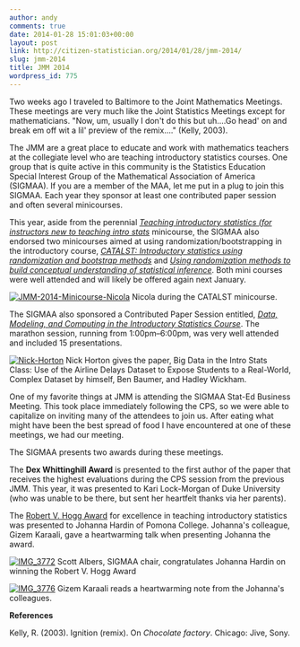 ```yaml
---
author: andy
comments: true
date: 2014-01-28 15:01:03+00:00
layout: post
link: http://citizen-statistician.org/2014/01/28/jmm-2014/
slug: jmm-2014
title: JMM 2014
wordpress_id: 775
---
```


Two weeks ago I traveled to Baltimore to the Joint Mathematics Meetings. These meetings are very much like the Joint Statistics Meetings except for mathematicians. "Now, um, usually I don't do this but uh....Go head' on and break em off wit a lil' preview of the remix…." (Kelly, 2003).

The JMM are a great place to educate and work with mathematics teachers at the collegiate level who are teaching introductory statistics courses. One group that is quite active in this community is the Statistics Education Special Interest Group of the Mathematical Association of America (SIGMAA). If you are a member of the MAA, let me put in a plug to join this SIGMAA. Each year they sponsor at least one contributed paper session and often several minicourses.

This year, aside from the perennial [_Teaching introductory statistics (for instructors new to teaching intro stats_](http://jointmathematicsmeetings.org/meetings/national/jmm2014/2160_minicourses#sthash.GiQRJpux.dpuf) minicourse, the SIGMAA also endorsed two minicourses aimed at using randomization/bootstrapping in the introductory course, _[CATALST: Introductory statistics using randomization and bootstrap methods](http://jointmathematicsmeetings.org/meetings/national/jmm2014/2160_minicourses#sthash.GiQRJpux.dpuf)_ and [_Using randomization methods to build conceptual understanding of statistical inference_](http://jointmathematicsmeetings.org/meetings/national/jmm2014/2160_minicourses#sthash.GiQRJpux.dpuf). Both mini courses were well attended and will likely be offered again next January.

[![JMM-2014-Minicourse-Nicola](http://citizen-statistician.org/wp-content/uploads/2014/01/JMM-2014-Minicourse-Nicola.jpg)](http://citizen-statistician.org/wp-content/uploads/2014/01/JMM-2014-Minicourse-Nicola.jpg) Nicola during the CATALST minicourse.

The SIGMAA also sponsored a Contributed Paper Session entitled, _[Data, Modeling, and Computing in the Introductory Statistics Course](http://jointmathematicsmeetings.org/meetings/national/jmm2014/2160_program_friday.html#sthash.KLl5c64o.dpuf)_. The marathon session, running from 1:00pm–6:00pm, was very well attended and included 15 presentations.

[![Nick-Horton](http://citizen-statistician.org/wp-content/uploads/2014/01/Nick-Horton.jpg)](http://citizen-statistician.org/wp-content/uploads/2014/01/Nick-Horton.jpg) Nick Horton gives the paper, Big Data in the Intro Stats Class: Use of the Airline Delays Dataset to Expose Students to a Real-World, Complex Dataset by himself, Ben Baumer, and Hadley Wickham.

One of my favorite things at JMM is attending the SIGMAA Stat-Ed Business Meeting. This took place immediately following the CPS, so we were able to capitalize on inviting many of the attendees to join us. After eating what might have been the best spread of food I have encountered at one of these meetings, we had our meeting.

The SIGMAA presents two awards during these meetings.

The **Dex Whittinghill Award** is presented to the first author of the paper that receives the highest evaluations during the CPS session from the previous JMM. This year, it was presented to Kari Lock-Morgan of Duke University (who was unable to be there, but sent her heartfelt thanks via her parents).

The [Robert V. Hogg Award](http://sigmaa.maa.org/stat-ed/) for excellence in teaching introductory statistics was presented to Johanna Hardin of Pomona College. Johanna's colleague, Gizem Karaali, gave a heartwarming talk when presenting Johanna the award.

[![IMG_3772](http://citizen-statistician.org/wp-content/uploads/2014/01/IMG_3772.jpg)](http://citizen-statistician.org/wp-content/uploads/2014/01/IMG_3772.jpg) Scott Albers, SIGMAA chair, congratulates Johanna Hardin on winning the Robert V. Hogg Award

[![IMG_3776](http://citizen-statistician.org/wp-content/uploads/2014/01/IMG_3776.jpg)](http://citizen-statistician.org/wp-content/uploads/2014/01/IMG_3776.jpg) Gizem Karaali reads a heartwarming note from the Johanna's colleagues.



**References**

Kelly, R. (2003). Ignition (remix). On _Chocolate factory_. Chicago: Jive, Sony.

